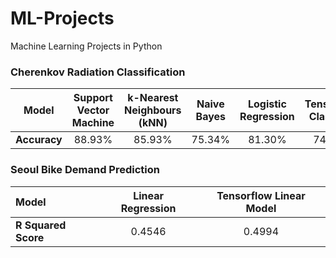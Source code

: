 # ML-Projects
Machine Learning Projects in Python

 ### Cherenkov Radiation Classification

|   **Model**  | Support Vector Machine | k-Nearest Neighbours (kNN) | Naive Bayes | Logistic Regression | Tensorflow Classifier |
|:------------:|:----------------------:|:--------------------------:|:-----------:|:-------------------:|:---------------------:|
| **Accuracy** | 88.93%                 |           85.93%           |    75.34%   |        81.30%       |         74.13%        |

### Seoul Bike Demand Prediction

|   **Model**          | Linear Regression      | Tensorflow Linear Model    | 
|:---------------------|:----------------------:|:--------------------------:|
| **R Squared Score**  | 0.4546                 |           0.4994           |
